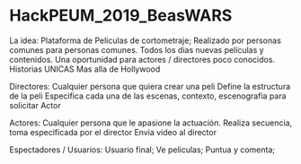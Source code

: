 # HackPEUM_2019_BeasWARS
La idea:
Plataforma de Películas de cortometraje;
Realizado por personas comunes para personas comunes.
Todos los dias nuevas películas y contenidos.
Una oportunidad para actores / directores poco conocidos.
Historias UNICAS Mas alla de Hollywood


Directores:
Cualquier persona que quiera crear una peli
Define la estructura de la peli
Especifica cada una de las escenas, contexto, escenografia para solicitar Actor


Actores:
Cualquier persona que le apasione la actuación.
Realiza secuencia, toma especificada por el director
Envia video al director


Espectadores / Usuarios:
Usuario final;
Ve peliculas;
Puntua y comenta;






